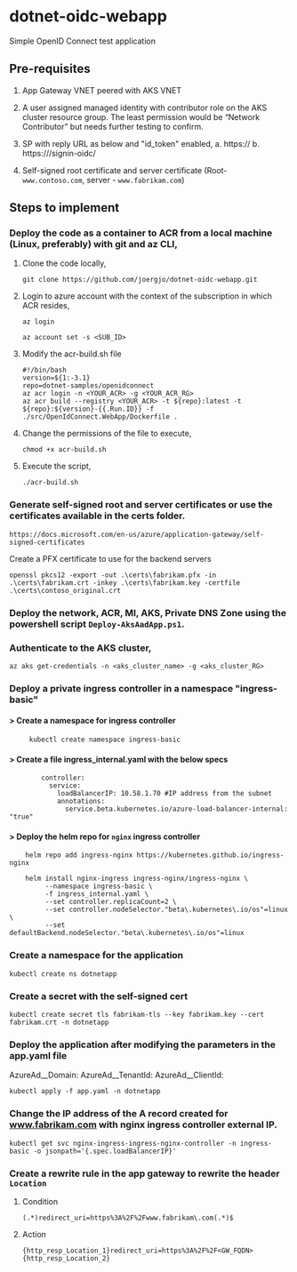 # dotnet-oidc-webapp
Simple OpenID Connect test application

## Pre-requisites

1.	App Gateway VNET peered with AKS VNET
2.	A user assigned managed identity with contributor role on the AKS cluster resource group. The least permission would be “Network Contributor” but needs further testing to confirm.
3.	SP with reply URL as below and "id_token" enabled,
    a.	https://<appGWFQDN>
    b.	https://<appGWFQDN>/signin-oidc/
 
4.	Self-signed root certificate and server certificate (Root- ```www.contoso.com```, server - ```www.fabrikam.com```)

## Steps to implement

### Deploy the code as a container to ACR from a local machine (Linux, preferably) with git and az CLI,

1.	Clone the code locally,

    ```git clone https://github.com/joergjo/dotnet-oidc-webapp.git```

2.	Login to azure account with the context of the subscription in which ACR resides,

    ```az login```

    ```az account set -s <SUB_ID>```

3.	Modify the acr-build.sh file

    ```
    #!/bin/bash
    version=${1:-3.1}
    repo=dotnet-samples/openidconnect
    az acr login -n <YOUR_ACR> -g <YOUR_ACR_RG>
    az acr build --registry <YOUR_ACR> -t ${repo}:latest -t ${repo}:${version}-{{.Run.ID}} -f ./src/OpenIdConnect.WebApp/Dockerfile .
    ```

4.	Change the permissions of the file to execute,

    ```chmod +x acr-build.sh```

5.	Execute the script,

    ```./acr-build.sh```

### Generate self-signed root and server certificates or use the certificates available in the certs folder.

    https://docs.microsoft.com/en-us/azure/application-gateway/self-signed-certificates

   Create a PFX certificate to use for the backend servers

    openssl pkcs12 -export -out .\certs\fabrikam.pfx -in .\certs\fabrikam.crt -inkey .\certs\fabrikam.key -certfile .\certs\contoso_original.crt

### Deploy the network, ACR, MI, AKS, Private DNS Zone using the powershell script ```Deploy-AksAadApp.ps1```.

### Authenticate to the AKS cluster,

    az aks get-credentials -n <aks_cluster_name> -g <aks_cluster_RG>
    
### Deploy a private ingress controller in a namespace "ingress-basic"

   #### > Create a namespace for ingress controller
   
         kubectl create namespace ingress-basic

   #### > Create a file ingress_internal.yaml with the below specs
    
            controller:
              service:
                loadBalancerIP: 10.58.1.70 #IP address from the subnet
                annotations:
                  service.beta.kubernetes.io/azure-load-balancer-internal: "true"
          
   #### > Deploy the helm repo for ```nginx``` ingress controller
        
        helm repo add ingress-nginx https://kubernetes.github.io/ingress-nginx
 
        helm install nginx-ingress ingress-nginx/ingress-nginx \
             --namespace ingress-basic \
             -f ingress_internal.yaml \
             --set controller.replicaCount=2 \
             --set controller.nodeSelector."beta\.kubernetes\.io/os"=linux \
             --set defaultBackend.nodeSelector."beta\.kubernetes\.io/os"=linux
 
### Create a namespace for the application
 
    kubectl create ns dotnetapp
 
### Create a secret with the self-signed cert
 
    kubectl create secret tls fabrikam-tls --key fabrikam.key --cert fabrikam.crt -n dotnetapp
 
### Deploy the application after modifying the parameters in the app.yaml file

   AzureAd__Domain: <YOUR-AAD-DOMAIN>
   AzureAd__TenantId: <YOUR-AAD-TENANT-ID>
   AzureAd__ClientId: <YOUR-AAD-CLIENT-ID>

    kubectl apply -f app.yaml -n dotnetapp
    
### Change the IP address of the A record created for www.fabrikam.com with nginx ingress controller external IP.

    kubectl get svc nginx-ingress-ingress-nginx-controller -n ingress-basic -o jsonpath='{.spec.loadBalancerIP}'
    
### Create a rewrite rule in the app gateway to rewrite the header ```Location```

   1. Condition
    
        ```(.*)redirect_uri=https%3A%2F%2Fwww.fabrikam\.com(.*)$```
        
     
   2. Action
    
        ```{http_resp_Location_1}redirect_uri=https%3A%2F%2F<GW_FQDN>{http_resp_Location_2}```


